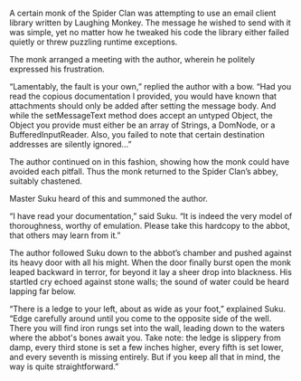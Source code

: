A certain monk of the Spider Clan was attempting to use an email client library written by Laughing Monkey. The message he wished to send with it was simple, yet no matter how he tweaked his code the library either failed quietly or threw puzzling runtime exceptions.

The monk arranged a meeting with the author, wherein he politely expressed his frustration.

“Lamentably, the fault is your own,” replied the author with a bow.  “Had you read the copious documentation I provided, you would have known that attachments should only be added after setting the message body.  And while the setMessageText method does accept an untyped Object, the Object you provide must either be an array of Strings, a DomNode, or a BufferedInputReader.  Also, you failed to note that certain destination addresses are silently ignored...”

The author continued on in this fashion, showing how the monk could have avoided each pitfall.  Thus the monk returned to the Spider Clan’s abbey, suitably chastened.

Master Suku heard of this and summoned the author.

“I have read your documentation,” said Suku.  “It is indeed the very model of thoroughness, worthy of emulation.  Please take this hardcopy to the abbot, that others may learn from it.”

The author followed Suku down to the abbot’s chamber and pushed against its heavy door with all his might.  When the door finally burst open the monk leaped backward in terror, for beyond it lay a sheer drop into blackness.  His startled cry echoed against stone walls; the sound of water could be heard lapping far below.

“There is a ledge to your left, about as wide as your foot,” explained Suku.  “Edge carefully around until you come to the opposite side of the well.  There you will find iron rungs set into the wall, leading down to the waters where the abbot's bones await you.  Take note: the ledge is slippery from damp, every third stone is set a few inches higher, every fifth is set lower, and every seventh is missing entirely.  But if you keep all that in mind, the way is quite straightforward.” 
